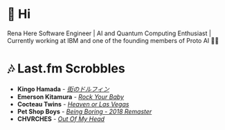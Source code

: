 # 👋 Hi

Rena Here
Software Engineer | AI and Quantum Computing Enthusiast | Currently working at IBM and one of the founding members of Proto AI 🤖💪

# 🎶 Last.fm Scrobbles

- **Kingo Hamada** - *[街のドルフィン](https://www.last.fm/music/Kingo+Hamada/_/%E8%A1%97%E3%81%AE%E3%83%89%E3%83%AB%E3%83%95%E3%82%A3%E3%83%B3)*
- **Emerson Kitamura** - *[Rock Your Baby](https://www.last.fm/music/Emerson+Kitamura/_/Rock+Your+Baby)*
- **Cocteau Twins** - *[Heaven or Las Vegas](https://www.last.fm/music/Cocteau+Twins/_/Heaven+or+Las+Vegas)*
- **Pet Shop Boys** - *[Being Boring - 2018 Remaster](https://www.last.fm/music/Pet+Shop+Boys/_/Being+Boring+-+2018+Remaster)*
- **CHVRCHES** - *[Out Of My Head](https://www.last.fm/music/CHVRCHES/_/Out+Of+My+Head)*
